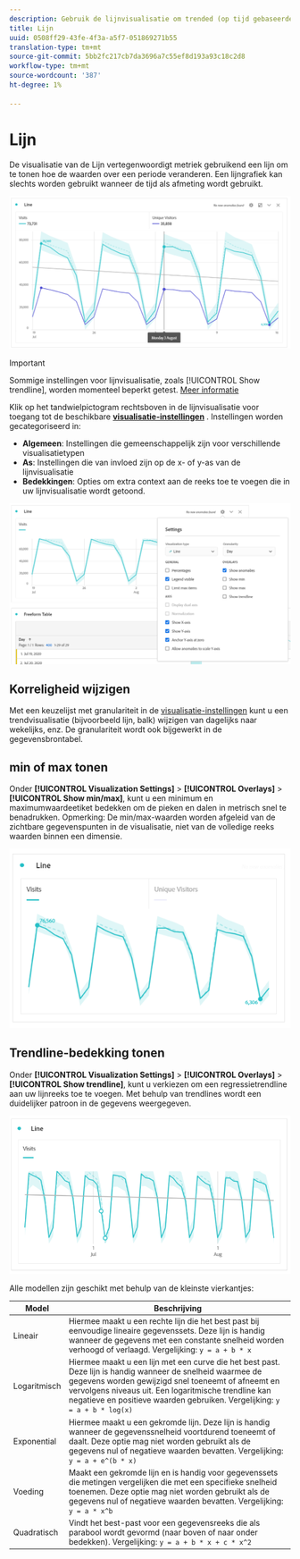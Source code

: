 ```yaml
---
description: Gebruik de lijnvisualisatie om trended (op tijd gebaseerde) gegevenssets weer te geven
title: Lijn
uuid: 0508ff29-43fe-4f3a-a5f7-051869271b55
translation-type: tm+mt
source-git-commit: 5bb2fc217cb7da3696a7c55ef8d193a93c18c2d8
workflow-type: tm+mt
source-wordcount: '387'
ht-degree: 1%

---
```



# Lijn

De visualisatie van de Lijn vertegenwoordigt metriek gebruikend een lijn om te tonen hoe de waarden over een periode veranderen. Een lijngrafiek kan slechts worden gebruikt wanneer de tijd als afmeting wordt gebruikt.

![Lijnvisualisatie](assets/line-viz.png)

>[!IMPORTANT]
>
>Sommige instellingen voor lijnvisualisatie, zoals [!UICONTROL Show trendline], worden momenteel beperkt getest. [Meer informatie](/help/landing/an-releases.md)

Klik op het tandwielpictogram rechtsboven in de lijnvisualisatie voor toegang tot de beschikbare [**visualisatie-instellingen**](freeform-analysis-visualizations.md) . Instellingen worden gecategoriseerd in:

* **Algemeen**: Instellingen die gemeenschappelijk zijn voor verschillende visualisatietypen
* **As**: Instellingen die van invloed zijn op de x- of y-as van de lijnvisualisatie
* **Bedekkingen**: Opties om extra context aan de reeks toe te voegen die in uw lijnvisualisatie wordt getoond.

![Visualisatie-instellingen](assets/viz-settings-modal.png)

## Korreligheid wijzigen

Met een keuzelijst met granulariteit in de [visualisatie-instellingen](freeform-analysis-visualizations.md) kunt u een trendvisualisatie (bijvoorbeeld lijn, balk) wijzigen van dagelijks naar wekelijks, enz. De granulariteit wordt ook bijgewerkt in de gegevensbrontabel.

## min of max tonen

Onder **[!UICONTROL Visualization Settings]** > **[!UICONTROL Overlays]** > **[!UICONTROL Show min/max]**, kunt u een minimum en maximumwaardeetiket bedekken om de pieken en dalen in metrisch snel te benadrukken. Opmerking: De min/max-waarden worden afgeleid van de zichtbare gegevenspunten in de visualisatie, niet van de volledige reeks waarden binnen een dimensie.

![min/max tonen](assets/min-max-labels.png)

## Trendline-bedekking tonen

Onder **[!UICONTROL Visualization Settings]** > **[!UICONTROL Overlays]** > **[!UICONTROL Show trendline]**, kunt u verkiezen om een regressietrendline aan uw lijnreeks toe te voegen. Met behulp van trendlines wordt een duidelijker patroon in de gegevens weergegeven.

![Lineaire trendlijn](assets/show-linear-trendline.png)

Alle modellen zijn geschikt met behulp van de kleinste vierkantjes:

| Model | Beschrijving |
|---|---|
| Lineair | Hiermee maakt u een rechte lijn die het best past bij eenvoudige lineaire gegevenssets. Deze lijn is handig wanneer de gegevens met een constante snelheid worden verhoogd of verlaagd. Vergelijking: `y = a + b * x` |
| Logaritmisch | Hiermee maakt u een lijn met een curve die het best past. Deze lijn is handig wanneer de snelheid waarmee de gegevens worden gewijzigd snel toeneemt of afneemt en vervolgens niveaus uit. Een logaritmische trendline kan negatieve en positieve waarden gebruiken. Vergelijking: `y = a + b * log(x)` |
| Exponential | Hiermee maakt u een gekromde lijn. Deze lijn is handig wanneer de gegevenssnelheid voortdurend toeneemt of daalt. Deze optie mag niet worden gebruikt als de gegevens nul of negatieve waarden bevatten. Vergelijking: `y = a + e^(b * x)` |
| Voeding | Maakt een gekromde lijn en is handig voor gegevenssets die metingen vergelijken die met een specifieke snelheid toenemen. Deze optie mag niet worden gebruikt als de gegevens nul of negatieve waarden bevatten. Vergelijking: `y = a * x^b` |
| Quadratisch | Vindt het best-past voor een gegevensreeks die als parabool wordt gevormd (naar boven of naar onder bedekken). Vergelijking: `y = a + b * x + c * x^2` |
